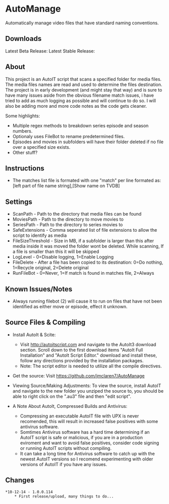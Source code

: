 # AutoManage
Automatically manage video files that have standard naming conventions.

## Downloads
Latest Beta Release: 
Latest Stable Release: 

## About
This project is an AutoIT script that scans a specified folder for media files. The media files names are read and used to determine the files destination.
The project is in early development (and might stay that way) and is sure to have many issues aside from the obvious filename match issues, i have tried to add as much logging as possible and will continue to do so. I will also be adding more and more code notes as the code gets cleaner.


Some highlights:
* Multiple regex methods to breakdown series episode and season numbers.
* Optionaly uses FileBot to rename predetermined files.
* Episodes and movies in subfolders will have their folder deleted if no file over a specified size exists.
* Other stuff?

## Instructions
* The matches list file is formated with one "match" per line formated as: [left part of file name string],[Show name on TVDB]


## Settings
  * ScanPath - Path to the directory that media files can be found
  * MoviesPath - Path to the directory to move movies to
  * SeriesPath - Path to the directory to series movies to
  * SafeExtensions - Comma seperated list of file extensions to allow the script to identify as media
  * FileSizeThreshold - Size in MB, if a subfolder is larger than this after media inside it was moved the folder wont be deleted.
	While scanning, If a file is smaller than this it will be skipped
  * LogLevel - 0=Disable logging, 1=Enable Logging
  * FileDelete - After a file has been copied to its destination: 0=Do nothing, 1=Recycle original, 2=Delete original
  * RunFileBot - 0=Never, 1=If match is found in matches file, 2=Always

## Known Issues/Notes
* Always running filebot (2) will cause it to run on files that have not been identified as either move or episode, effect it unknown.


## Source Files & Compiling
* Install AutoIt & Scite:
  * Visit http://autoitscript.com and navigate to the AutoIt3 download section. Scroll down to the first download items "AutoIt Full Installation" and "AutoIt Script Editor." download and install these, follow any directions provided by the installation packages.
  * Note: The script editor is needed to utilize all the compile directives.


* Get the source: Visit https://github.com/jmclaren7/AutoManage

* Viewing Source/Making Adjustments:
To view the source, install AutoIT and navigate to the new folder you unziped the source to, you should be able to right click on the ".au3" file and then "edit script". 

* A Note About AutoIt, Compressed Builds and Antivirus:
  * Compressing an executable AutoIT file with UPX is never recomended, this will result in increased false positives with some antivirus software.
  * Somtimes Antivirus software has a hard time determining if an AutoIT script is safe or malicious, if you are in a production eviroment and want to avoid false positives, consider code signing or running AutoIT scripts without compiling.
  * It can take a long time for Antivirus software to catch up with the newest AutoIT versions so I recomend experimenting with older versions of AutoIT if you have any issues.

## Changes


	*10-12-14 - 1.0.0.114
		* First release/upload, many things to do...